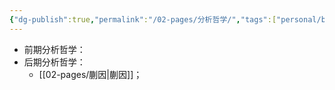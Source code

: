 ```yaml
---
{"dg-publish":true,"permalink":"/02-pages/分析哲学/","tags":["personal/blog","哲学/分析哲学"]}
---
```


- 前期分析哲学：
- 后期分析哲学：
	- [[02-pages/蒯因\|蒯因]]；
